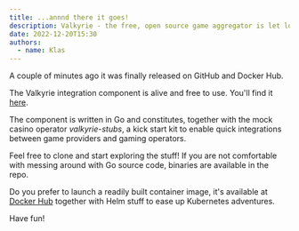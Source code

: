 ```yaml
---
title: ...annnd there it goes!
description: Valkyrie - the free, open source game aggregator is let loose!
date: 2022-12-20T15:30
authors:
  - name: Klas
---
```


A couple of minutes ago it was finally released on GitHub and Docker Hub.
<!--truncate-->

The Valkyrie integration component is alive and free to use. You'll find it [here](https://github.com/valkyrie-fnd/valkyrie).

The component is written in Go and constitutes, together with the mock casino operator *valkyrie-stubs*, a kick start kit to enable quick integrations between game providers and gaming operators.

Feel free to clone and start exploring the stuff! If you are not comfortable with messing around with Go source code, binaries are available in the repo.

Do you prefer to launch a readily built container image, it's available at [Docker Hub](https://hub.docker.com/u/valkyriefnd) together with Helm stuff to ease up Kubernetes adventures.

Have fun!